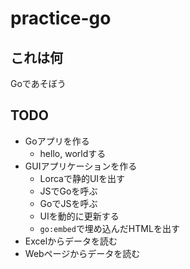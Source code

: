# practice-go

## これは何

Goであそぼう

## TODO

- Goアプリを作る
    - hello, worldする
- GUIアプリケーションを作る
    - Lorcaで静的UIを出す
    - JSでGoを呼ぶ
    - GoでJSを呼ぶ
    - UIを動的に更新する
    - `go:embed`で埋め込んだHTMLを出す
- Excelからデータを読む
- Webページからデータを読む
